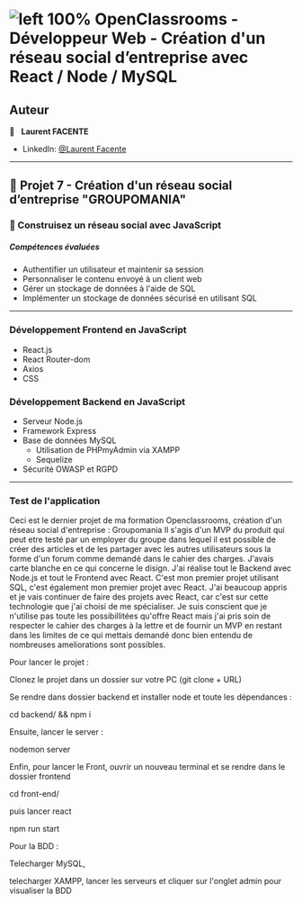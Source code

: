 # ![left 100%](https://github.com/thierry-laval/archives/blob/master/images/Logo_OpenClassrooms.png?raw=true) OpenClassrooms - Développeur Web - Création d'un réseau social d’entreprise avec React / Node / MySQL
## Auteur

👤 &nbsp; **Laurent FACENTE**

* LinkedIn: [@Laurent Facente](https://www.linkedin.com/in/laurentFacente/ "Visitez mon profil LinkedIn")

***
## 📎 Projet 7 - Création d'un réseau social d’entreprise "GROUPOMANIA"

### 🔨 Construisez un réseau social avec JavaScript


##### Compétences évaluées

* Authentifier un utilisateur et maintenir sa session
* Personnaliser le contenu envoyé à un client web
* Gérer un stockage de données à l'aide de SQL
* Implémenter un stockage de données sécurisé en utilisant SQL


***

### Développement Frontend en JavaScript
* React.js
* React Router-dom
* Axios
* CSS

### Développement Backend en JavaScript

* Serveur Node.js
* Framework Express
* Base de données MySQL
  * Utilisation de PHPmyAdmin via XAMPP
  * Sequelize
* Sécurité OWASP et RGPD

***

### Test de l'application


Ceci est le dernier projet de ma formation Openclassrooms, création d'un réseau social d'entreprise : Groupomania
Il s'agis d'un MVP du produit qui peut etre testé par un employer du groupe dans lequel il est possible de créer des articles et de les partager avec les autres utilisateurs sous la forme d'un forum comme demandé dans le cahier des charges.
J'avais carte blanche en ce qui concerne le disign.
J'ai réalise tout le Backend avec Node.js et tout le Frontend avec React. C'est mon premier projet utilisant SQL, c'est également mon premier projet avec React. 
J'ai beaucoup appris et je vais continuer de faire des projets avec React, car c'est sur cette technologie que j'ai choisi de me spécialiser.
Je suis conscient que je n'utilise pas toute les possibillitées qu'offre React mais j'ai pris soin de respecter le cahier des charges à la lettre et de fournir un MVP en restant dans les limites de ce qui mettais demandé donc bien entendu de nombreuses ameliorations sont possibles.

Pour lancer le projet :

Clonez le projet dans un dossier sur votre PC (git clone + URL)

Se rendre dans dossier backend et installer node et toute les dépendances :

cd backend/ && npm i

Ensuite, lancer le server :

nodemon server

Enfin, pour lancer le Front, ouvrir un nouveau terminal et se rendre dans le dossier frontend

cd front-end/

puis lancer react

npm run start

Pour la BDD :

Telecharger MySQL, 

telecharger XAMPP, lancer les serveurs et cliquer sur l'onglet admin pour visualiser la BDD
